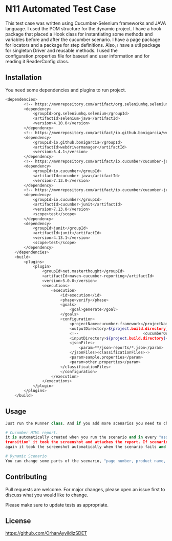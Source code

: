 # N11 Automated Test Case

This test case was written using Cucumber-Selenium frameworks and JAVA language. I used the POM structure for the dynamic project. I have a hook package that placed a Hook class for instantiating some methods and variables before and after the cucumber scenario. I have a page package for locators and a package for step definitions. Also, ı have a util package for singleton Driver and reusable methods. I used the configuration.properties file for baseurl and user information and for reading it ReaderConfig class.

## Installation

You need some dependencies and plugins to run project.

```bash
<dependencies>
        <!-- https://mvnrepository.com/artifact/org.seleniumhq.selenium/selenium-java -->
        <dependency>
            <groupId>org.seleniumhq.selenium</groupId>
            <artifactId>selenium-java</artifactId>
            <version>4.10.0</version>
        </dependency>
        <!-- https://mvnrepository.com/artifact/io.github.bonigarcia/webdrivermanager -->
        <dependency>
            <groupId>io.github.bonigarcia</groupId>
            <artifactId>webdrivermanager</artifactId>
            <version>5.4.1</version>
        </dependency>
        <!-- https://mvnrepository.com/artifact/io.cucumber/cucumber-java -->
        <dependency>
            <groupId>io.cucumber</groupId>
            <artifactId>cucumber-java</artifactId>
            <version>7.13.0</version>
        </dependency>
        <!-- https://mvnrepository.com/artifact/io.cucumber/cucumber-junit -->
        <dependency>
            <groupId>io.cucumber</groupId>
            <artifactId>cucumber-junit</artifactId>
            <version>7.13.0</version>
            <scope>test</scope>
        </dependency>
        <dependency>
            <groupId>junit</groupId>
            <artifactId>junit</artifactId>
            <version>4.13.1</version>
            <scope>test</scope>
        </dependency>
    </dependencies>
    <build>
        <plugins>
            <plugin>
                <groupId>net.masterthought</groupId>
                <artifactId>maven-cucumber-reporting</artifactId>
                <version>5.0.0</version>
                <executions>
                    <execution>
                        <id>execution</id>
                        <phase>verify</phase>
                        <goals>
                            <goal>generate</goal>
                        </goals>
                        <configuration>
                            <projectName>cucumber-framework</projectName>
                            <outputDirectory>${project.build.directory}</outputDirectory>
                            <!--                            <cucumberOutput>${project.build.directory}</cucumberOutput>-->
                            <inputDirectory>${project.build.directory}</inputDirectory>
                            <jsonFiles>
                                <param>**/json-reports/*.json</param>
                            </jsonFiles><classificationFiles>->
                            <param>sample.properties</param>
                            <param>other.properties</param>
                        </classificationFiles>
                        </configuration>
                    </execution>
                </executions>
            </plugin>
        </plugins>
    </build>
```

## Usage

```python
Just run the Runner class. And if you add more scenarios you need to change the "@n11Favorite" tag. 

# Cucumber HTML report.
it is automatically created when you run the scenario and in every "assert" and "page 
transition" it took the screenshot and attaches the report. If scenarios failed
again it took the screenshot automatically when the scenario fails and attaches the report.

# Dynamic Scenario
You can change some parts of the scenario, "page number, product name, product list number, etc."


```

## Contributing

Pull requests are welcome. For major changes, please open an issue first
to discuss what you would like to change.

Please make sure to update tests as appropriate.

## License

https://github.com/OrhanAyyildizSDET
